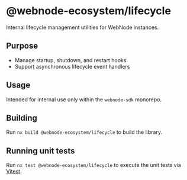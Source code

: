 # @webnode-ecosystem/lifecycle

Internal lifecycle management utilities for WebNode instances.

## Purpose

- Manage startup, shutdown, and restart hooks
- Support asynchronous lifecycle event handlers

## Usage

Intended for internal use only within the `webnode-sdk` monorepo.

## Building

Run `nx build @webnode-ecosystem/lifecycle` to build the library.

## Running unit tests

Run `nx test @webnode-ecosystem/lifecycle` to execute the unit tests via [Vitest](https://vitest.dev/).
